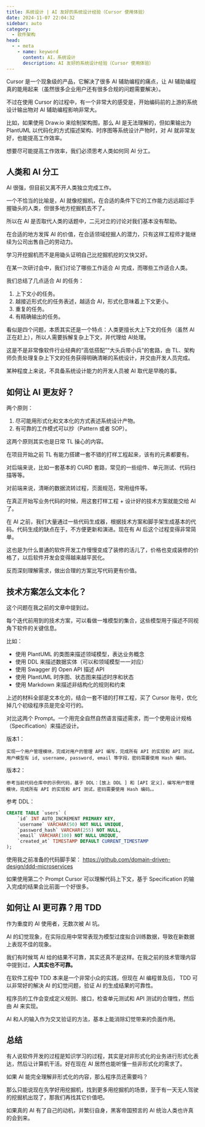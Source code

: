 ```yaml
---
title: 系统设计 | AI 友好的系统设计经验（Cursor 使用体验）
date: 2024-11-07 22:04:32
sidebar: auto
category: 
  - 软件架构
head:
  - - meta
    - name: keyword
      content: AI，系统设计
      description: AI 友好的系统设计经验（Cursor 使用体验）
---
```


Cursor 是一个现象级的产品，它解决了很多 AI 辅助编程的痛点，让 AI 辅助编程真的能用起来（虽然很多企业用户还有很多合规的问题需要解决）。

不过在使用 Cursor 的过程中，有一个非常大的感受是，开始编码前的上游的系统设计输出物对 AI 辅助编程影响非常大。

比如，如果使用 Draw.io 来绘制架构图，那么 AI 是无法理解的，但如果输出为 PlantUML 以代码化的方式描述架构、时序图等系统设计产物时，对 AI 就非常友好，也能提高工作效率。

想要尽可能提高工作效率，我们必须思考人类如何同 AI 分工。

## 人类和 AI 分工

AI 很强，但目前又离不开人类独立完成工作。

一个不恰当的比喻是，AI 就像挖掘机，在合适的条件下它的工作能力远远超过手握锄头的人类，但很多地方挖掘机去不了。

所以在 AI 是否取代人类的话题中，二元对立的讨论对我们基本没有帮助。

在合适的地方发挥 AI 的价值，在合适领域挖掘人的潜力，只有这样工程师才能继续为公司出售自己的劳动力。

学习开挖掘机而不是用锄头证明自己比挖掘机挖的又快又好。

在某一次研讨会中，我们讨论了哪些工作适合 AI 完成，而哪些工作适合人类。

我们总结了几点适合 AI 的任务：

1. 上下文小的任务。
2. 越接近形式化的任务表述，越适合 AI，形式化意味着上下文更小。
3. 重复的任务。
4. 有精确输出的任务。

看似是四个问题，本质其实还是一个特点：人类更擅长大上下文的任务（虽然 AI 正在赶上），所以人需要拆解复杂上下文，并代理给 AI处理。

这是不是非常像软件行业经典的“高低搭配”“大头兵带小兵”的套路，由 TL、架构师负责处理复杂上下文的任务获得明确清晰的系统设计，并交由开发人员完成。

某种程度上来说，不具备系统设计能力的开发人员被 AI 取代是早晚的事。

## 如何让 AI 更友好？

两个原则：

1. 尽可能用形式化和文本化的方式表述系统设计产物。
2. 有可靠的工作模式可以抄（Pattern 或者 SOP）。

这两个原则其实也是日常 TL 操心的内容。

在项目开始之前 TL 有能力搭建一套不错的打样工程起来，该有的元素都要有。

对后端来说，比如一套基本的 CURD 套路，常见的一些组件、单元测试、代码扫描等等。

对前端来说，清晰的数据流转过程，页面规范，常用组件等。

在真正开始写业务代码的时候，用这套打样工程 + 设计好的技术方案就能交给 AI 了。

在 AI 之前，我们大量通过一些代码生成器，根据技术方案和脚手架生成基本的代码。代码生成的缺点在于，不方便更新和演进。现在有 AI 后这个过程变得非常简单。

这也是为什么普通的软件开发工作慢慢变成了装修的活儿了，价格也变成装修的价格了，以后软件开发会变得越来越平民化。

反而深刻理解需求，做出合理的方案比写代码更有价值。

## 技术方案怎么文本化？

这个问题在我之前的文章中提到过。

每个迭代前用到的技术方案，可以看做一堆模型的集合，这些模型用于描述不同视角下软件的关键信息。

比如：

- 使用 PlantUML 的类图来描述领域模型，表达业务概念
- 使用 DDL 来描述数据实体（可以和领域模型一一对应）
- 使用 Swagger 的 Open API 描述 API
- 使用 PlantUML 时序图、状态图来描述时序和状态
- 使用 Markdown 来描述非结构化的规则和约束

上述的材料全部是文本化的，结合一套不错的打样工程，买了 Cursor 账号，优化掉几个初级程序员是完全可行的。

对比这两个 Prompt。一个用完全自然自然语言描述需求，而一个使用设计规格（Specification）来描述设计。

版本1：
```text
实现一个用户管理模块，完成对用户的管理 API 编写，完成所有 API 的实现和 API 测试。用户模型有 id, username, password, email 等字段，密码需要使用 Hash 编码。
```

版本2：

```text
参考当前代码仓库中的示例代码，基于 DDL：[放上 DDL ] 和 [API 定义]，编写用户管理模块，完成所有 API 的实现和 API 测试，密码需要使用 Hash 编码。。
```

参考 DDL：

```sql
CREATE TABLE `users` (
    `id` INT AUTO_INCREMENT PRIMARY KEY,
    `username` VARCHAR(50) NOT NULL UNIQUE,
    `password_hash` VARCHAR(255) NOT NULL,
    `email` VARCHAR(100) NOT NULL UNIQUE,
    `created_at` TIMESTAMP DEFAULT CURRENT_TIMESTAMP
);
```

使用我之前准备的代码脚手架： https://github.com/domain-driven-design/ddd-microservices

如果使用第二个 Prompt Cursor 可以理解代码上下文，基于 Specification 的输入完成的结果会比前面一个好很多。

## 如何让 AI 更可靠？用 TDD

作为重度的 AI 使用者，无数次被 AI 坑。

AI 的幻觉现象，在实际应用中常常表现为模型过度拟合训练数据，导致在新数据上表现不佳的现象。

我们有时候骂 AI 给的结果不可靠，其实还真不是这样。在我之前的技术管理内容中提到过，**人其实也不可靠。**

在软件工程中 TDD 本来是一个非常小众的实践，但现在 AI 编程普及后， TDD 可以非常好的解决 AI 的幻觉问题，验证 AI 的生成结果的可靠性。

程序员的工作会变成定义规则、接口，检查单元测试和 API 测试的合理性，然后由 AI 来实现。

AI 和人的输入作为交叉验证的方法，基本上能消除幻觉带来的负面作用。

## 总结

有人说软件开发的过程是知识学习的过程，其实是对非形式化的业务进行形式化表达，然后让计算机干活。好在现在 AI 居然也能听懂一些非形式化的需求了。

如果 AI 能完全理解非形式化的内容，那么程序员还需要吗？

那么只能说现在先学好用挖掘机，找到更多用挖掘机的场景，至于有一天无人驾驶的挖掘机出现了，那我们再找其它价值吧。

如果真的 AI 有了自己的动机，并繁衍自身，黑客帝国预言的 AI 统治人类也许真的会到来。